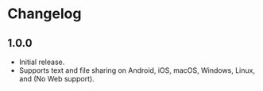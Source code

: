 # Changelog

## 1.0.0
- Initial release.
- Supports text and file sharing on Android, iOS, macOS, Windows, Linux, and (No Web support).